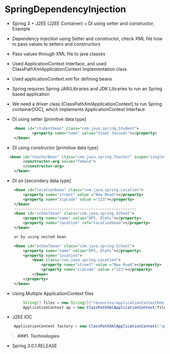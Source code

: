 # SpringDependencyInjection

* Spring 3 + J2EE (J2EE Container) + DI using setter and constructor, Example
* Dependency Injection using Setter and constructor, check XML file how to pass values to setters and constructors
* Pass values through XML file to java classes
* Used ApplicationContext Interface, and used ClassPathXmlApplicationContext Implementation class
* Used applicationContext.xml for defining beans
* Spring requires Spring JAR/Libraries and JDK Libraries to run an Spring based application 
* We need a driver class [ClassPathXmlApplicationContext] to run Spring container[IOC], which implements ApplicationContext Interface

* DI using setter [primitive data type]
```xml
 	<bean id="studentbean" class="com.java.spring.Student">  
    		<property name="name" value="Vimal Jaiswal"></property>  
  	</bean>
```
* DI using constructor [primitive data type]
```xml
  <bean id="teacherBean" class="com.java.spring.Teacher" scope="singleton">
	  	<constructor-arg value="female">
	  	</constructor-arg>
	</bean>
```

* DI on [secondary data type]
```xml
	<bean id="locationbean" class="com.java.spring.Location">
		<property name="street" value ="New Road"></property>
		<property name="zipCode" value ="123"></property>
	</bean>
	------------------------------------------------------
	<bean id="schoolbean" class="com.java.spring.School">
		<property name="name" value="DPS, Dlehi"></property>
		<property name="location" ref="locationbean"></property>
	</bean>

	or by using nested bean

	<bean id="schoolbean" class="com.java.spring.School">
		<property name="name" value="DPS, Dlehi"></property>
		<property name="location">
			<bean class="com.java.spring.Location">
				<property name="street" value ="New Road"></property>
				<property name="zipCode" value ="123"></property>
			</bean>
		</property>
	</bean>
```

* Using Multiple ApplicationContext files
```java
		String[] files = new String[]{"resources/applicationContextOne.xml","resources/applicationContextTwo.xml"};
		ApplicationContext ap = new ClassPathXmlApplicationContext(files);	
```

* J2EE IOC
```java
	ApplicationContext factory = new ClassPathXmlApplicationContext("applicationContext.xml");
```

> **###1. Technologies**
* Spring 3.0.1.RELEASE
